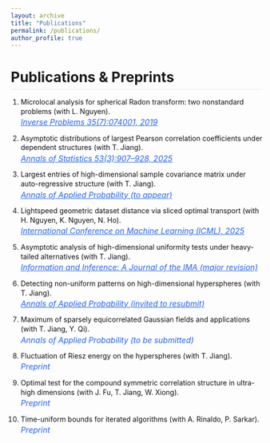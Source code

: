 ```yaml
---
layout: archive
title: "Publications"
permalink: /publications/
author_profile: true
---
```


<style>
  /* CV-style publications */
  :root {
    --ink:#111; --muted:#6B7280; --accent:#2563EB; --rule:#E5E7EB;
  }
  .pub-header{border-bottom:1px solid var(--rule);margin-bottom:1rem;padding-bottom:.4rem}
  .pub-list{list-style:decimal;padding-left:1.25rem;counter-reset:pub}
  .pub-list li{margin:.85rem 0}
  .pub-title{color:var(--ink);font-weight:400;line-height:1.35}
  .pub-venue{margin-top:.15rem;color:var(--ink);font-size:.98rem}
  .journal, .journal:visited{color:var(--accent);font-style:italic;text-decoration:underline}
  .journal-plain{color:var(--accent);font-style:italic;text-decoration:none}
  @media (max-width:600px){.pub-venue{font-size:.95rem}}
</style>

<h1 class="pub-header">Publications &amp; Preprints</h1>

<ol class="pub-list">
  <li>
    <div class="pub-title">
      Microlocal analysis for spherical Radon transform: two nonstandard problems (with L. Nguyen).
    </div>
    <div class="pub-venue">
      <a class="journal" href="https://iopscience.iop.org/article/10.1088/1361-6420/ab15df" target="_blank" rel="noopener">
        Inverse Problems 35(7):074001, 2019
      </a>
    </div>
  </li>

  <li>
    <div class="pub-title">
      Asymptotic distributions of largest Pearson correlation coefficients under dependent structures (with T. Jiang).
    </div>
    <div class="pub-venue">
      <a class="journal" href="https://projecteuclid.org/journals/annals-of-statistics/volume-53/issue-3/Asymptotic-distributions-of-largest-Pearson-correlation-coefficients-under-dependent-structures/10.1214/24-AOS2462.short" target="_blank" rel="noopener">
        Annals of Statistics 53(3):907–928, 2025
      </a>
    </div>
  </li>

  <li>
    <div class="pub-title">
      Largest entries of high-dimensional sample covariance matrix under auto-regressive structure (with T. Jiang).
    </div>
    <div class="pub-venue">
      <a class="journal" href="https://www.e-publications.org/ims/submission/AAP/user/submissionFile/65959?confirm=934ea880" target="_blank" rel="noopener">
        Annals of Applied Probability (to appear)
      </a>
    </div>
  </li>

  <li>
    <div class="pub-title">
      Lightspeed geometric dataset distance via sliced optimal transport (with H. Nguyen, K. Nguyen, N. Ho).
    </div>
    <div class="pub-venue">
      <a class="journal" href="https://arxiv.org/abs/2501.18901" target="_blank" rel="noopener">
        International Conference on Machine Learning (ICML), 2025
      </a>
    </div>
  </li>

  <li>
    <div class="pub-title">
      Asymptotic analysis of high-dimensional uniformity tests under heavy-tailed alternatives (with T. Jiang).
    </div>
    <div class="pub-venue">
      <a class="journal" href="https://drive.google.com/file/d/1FhWiZQ6OyyIOj-volLgG3h7T73FVcFma/view" target="_blank" rel="noopener">
        Information and Inference: A Journal of the IMA (major revision)
      </a>
    </div>
  </li>

  <li>
    <div class="pub-title">
      Detecting non-uniform patterns on high-dimensional hyperspheres (with T. Jiang).
    </div>
    <div class="pub-venue">
      <a class="journal" href="https://drive.google.com/file/d/1fn3yf_1QvnnaeqB0d5cZmcyp_DeL30sK/view?usp=share_link" target="_blank" rel="noopener">
        Annals of Applied Probability (invited to resubmit)
      </a>
    </div>
  </li>

  <li>
    <div class="pub-title">
      Maximum of sparsely equicorrelated Gaussian fields and applications (with T. Jiang, Y. Qi).
    </div>
    <div class="pub-venue">
      <span class="journal-plain">Annals of Applied Probability (to be submitted)</span>
    </div>
  </li>

  <li>
    <div class="pub-title">
      Fluctuation of Riesz energy on the hyperspheres (with T. Jiang).
    </div>
    <div class="pub-venue">
      <span class="journal-plain">Preprint</span>
    </div>
  </li>

  <li>
    <div class="pub-title">
      Optimal test for the compound symmetric correlation structure in ultra-high dimensions (with J. Fu, T. Jiang, W. Xiong).
    </div>
    <div class="pub-venue">
      <span class="journal-plain">Preprint</span>
    </div>
  </li>

  <li>
    <div class="pub-title">
      Time-uniform bounds for iterated algorithms (with A. Rinaldo, P. Sarkar).
    </div>
    <div class="pub-venue">
      <span class="journal-plain">Preprint</span>
    </div>
  </li>
</ol>

